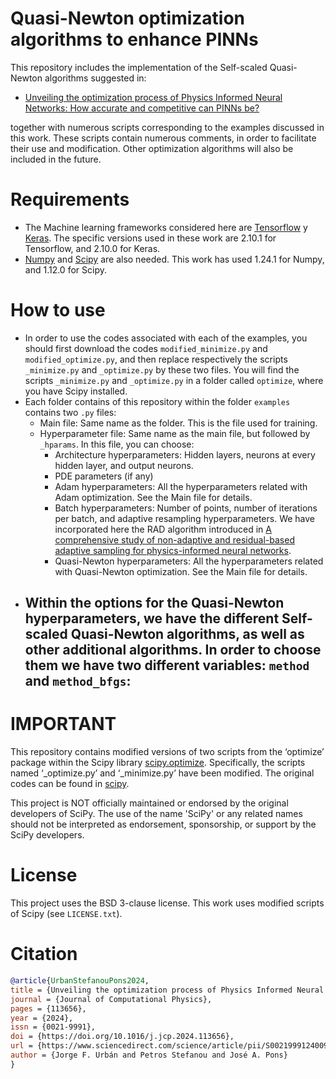 # Quasi-Newton optimization algorithms to enhance PINNs

This repository includes the implementation of the Self-scaled Quasi-Newton algorithms suggested in:
* [Unveiling the optimization process of Physics Informed Neural Networks: How accurate and competitive can PINNs be?](https://www.sciencedirect.com/science/article/pii/S0021999124009045)

together with numerous scripts corresponding to the examples discussed in this work. These scripts contain numerous comments, in order to facilitate their use and modification. Other optimization algorithms will also be included in the future.

# Requirements
* The Machine learning frameworks considered here are [Tensorflow](https://www.tensorflow.org/?hl=es-419) y [Keras](https://keras.io/). The specific versions used in these work are 2.10.1 for Tensorflow, and 2.10.0 for Keras.
* [Numpy](https://numpy.org/) and [Scipy](https://scipy.org/) are also needed. This work has used 1.24.1 for Numpy, and 1.12.0 for Scipy.

# How to use

* In order to use the codes associated with each of the examples, you should first download the codes `modified_minimize.py` and `modified_optimize.py`, and then replace respectively the scripts `_minimize.py` and `_optimize.py` by these two files. You will find the scripts `_minimize.py` and `_optimize.py` in a folder called `optimize`, where you have Scipy installed.
* Each folder contains of this repository within the folder `examples` contains two `.py` files: 
  - Main file: Same name as the folder. This is the file used for training.
  - Hyperparameter file: Same name as the main file, but followed by `_hparams`. In this file, you can choose:
    + Architecture hyperparameters: Hidden layers, neurons at every hidden layer, and output neurons.
    + PDE parameters (if any)
    + Adam hyperparameters: All the hyperparameters related with Adam optimization. See the Main file for details.
    + Batch hyperparameters: Number of points, number of iterations per batch, and adaptive resampling hyperparameters. We have incorporated here the RAD algorithm introduced in [A comprehensive study of non-adaptive and residual-based adaptive sampling for physics-informed neural networks](https://www.sciencedirect.com/science/article/abs/pii/S0045782522006260).
    + Quasi-Newton hyperparameters: All the hyperparameters related with Quasi-Newton optimization. See the Main file for details.
* Within the options for the Quasi-Newton hyperparameters, we have the different Self-scaled Quasi-Newton algorithms, as well as other additional algorithms. In order to choose them we have two different variables: `method` and `method_bfgs`:
  -
# IMPORTANT
This repository contains modified versions of two scripts from the ‘optimize’ package within the Scipy library [scipy.optimize](https://docs.scipy.org/doc/scipy/reference/optimize.html). Specifically, the scripts named ‘_optimize.py’ and ‘_minimize.py’ have been modified. The original codes can be found in [scipy](https://github.com/scipy/scipy/tree/main/scipy/optimize). 

This project is NOT officially maintained or endorsed by the original developers of SciPy. The use of the name 'SciPy' or any related names should not be interpreted as endorsement, sponsorship, or support by the SciPy developers.

# License
This project uses the BSD 3-clause license. This work uses modified scripts of Scipy (see `LICENSE.txt`).

# Citation 
```bibtex
@article{UrbanStefanouPons2024,
title = {Unveiling the optimization process of Physics Informed Neural Networks: How accurate and competitive can PINNs be?},
journal = {Journal of Computational Physics},
pages = {113656},
year = {2024},
issn = {0021-9991},
doi = {https://doi.org/10.1016/j.jcp.2024.113656},
url = {https://www.sciencedirect.com/science/article/pii/S0021999124009045},
author = {Jorge F. Urbán and Petros Stefanou and José A. Pons}
}
